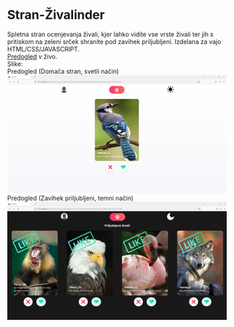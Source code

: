 # Stran-Živalinder
Spletna stran ocenjevanja živali, kjer lahko vidite vse vrste živali ter jih s pritiskom na zeleni srček shranite pod zavihek priljubljeni.
Izdelana za vajo HTML/CSS/JAVASCRIPT.
<br>
<a href="https://jaboticnik.github.io/zivalinder/">Predogled</a> v živo.
<br>
Slike:
<br>
Predogled (Domača stran, svetli način)
<br>
<img src="./slike-predogled/Svetli-nacin-uvodna-stran.png" alt="Domov">
Predogled (Zavihek priljubljeni, temni način)
<br>
<img src="./slike-predogled/temni-nacin-priljubljeno.png" alt="Zavihek priljubljeno">
